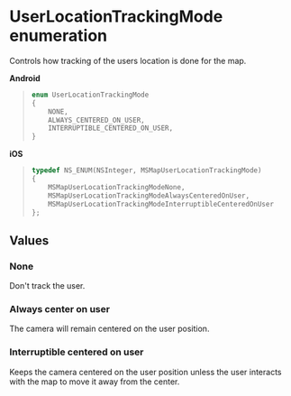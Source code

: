 
# UserLocationTrackingMode enumeration

Controls how tracking of the users location is done for the map.

**Android**

>```java
> enum UserLocationTrackingMode
> {
>     NONE,
>     ALWAYS_CENTERED_ON_USER,
>     INTERRUPTIBLE_CENTERED_ON_USER,
> }
>```

**iOS**

>```objectivec
> typedef NS_ENUM(NSInteger, MSMapUserLocationTrackingMode)
> {
>     MSMapUserLocationTrackingModeNone,
>     MSMapUserLocationTrackingModeAlwaysCenteredOnUser,
>     MSMapUserLocationTrackingModeInterruptibleCenteredOnUser
> };
>```

## Values

### None

Don't track the user.

### Always center on user

The camera will remain centered on the user position.

### Interruptible centered on user

Keeps the camera centered on the user position unless the user interacts with the map to move it away from the center.
